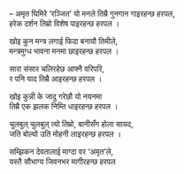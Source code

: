 – अमृत घिमिरे ‘रञ्जित’
यो मनले तिम्रै गुनगान गाइरहन्छ हरपल,  
हरेक दर्शन तिम्रो विशेष पाइरहन्छ हरपल ।


खोइ कुन मन्त्र लगाई फिदा बनायौ तिमीले,  
मन्त्रमुग्ध भावना मनमा छाइरहन्छ हरपल ।


सारा संसार चलिरहेछ आफ्नै वरिपरि,  
र पनि याद तिम्रै आइरहन्छ हरपल ।


खोइ कुन्नी के जादु गरेछौ यो नयनमा  
तिम्रै एक झलक निम्ति धाइरहन्छ हरपल ।


चुलबुल् चुलबुल् त्यो तिम्रो, बानीसँग होला सायद,  
जति बोल्यो उति मोहनी लाइरहन्छ हरपल ।


सम्झिकन देवतालाई माग्दा वर ‘अमृत’ले,  
यस्तै सौभाग्य जिवनभर मागीरहन्छ हरपल

